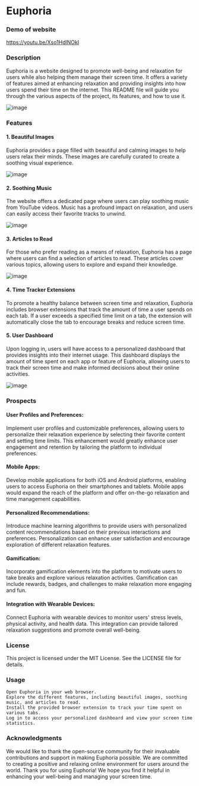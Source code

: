 # Euphoria

### Demo of website
https://youtu.be/Xso1HdlNOkI
### Description

Euphoria is a website designed to promote well-being and relaxation for users while also helping them manage their screen time. It offers a variety of features aimed at enhancing relaxation and providing insights into how users spend their time on the internet. This README file will guide you through the various aspects of the project, its features, and how to use it.

![image](https://github.com/ShadowRao/Codefury/assets/80933365/24d3f0fb-4c37-41f5-ac38-8e5cf8565655)



### Features
#### 1. Beautiful Images
Euphoria provides a page filled with beautiful and calming images to help users relax their minds. These images are carefully curated to create a soothing visual experience.

![image](https://github.com/ShadowRao/Codefury/assets/80933365/c1e4a7c4-4ef6-4bba-a616-3a1a4c9c2f8d)



#### 2. Soothing Music
The website offers a dedicated page where users can play soothing music from YouTube videos. Music has a profound impact on relaxation, and users can easily access their favorite tracks to unwind.

![image](https://github.com/ShadowRao/Codefury/assets/80933365/42b2df69-8406-4b54-b60f-8a386db3134e)



#### 3. Articles to Read
For those who prefer reading as a means of relaxation, Euphoria has a page where users can find a selection of articles to read. These articles cover various topics, allowing users to explore and expand their knowledge.

![image](https://github.com/ShadowRao/Codefury/assets/80933365/07c30bb5-4fdf-42e2-baed-a79225be6dbf)



#### 4. Time Tracker Extensions
To promote a healthy balance between screen time and relaxation, Euphoria includes browser extensions that track the amount of time a user spends on each tab. If a user exceeds a specified time limit on a tab, the extension will automatically close the tab to encourage breaks and reduce screen time.

#### 5. User Dashboard
Upon logging in, users will have access to a personalized dashboard that provides insights into their internet usage. This dashboard displays the amount of time spent on each app or feature of Euphoria, allowing users to track their screen time and make informed decisions about their online activities.

![image](https://github.com/ShadowRao/Codefury/assets/80933365/30ee2b21-297b-4dfe-91e9-7acde6eccfde)


### Prospects

#### User Profiles and Preferences: 
Implement user profiles and customizable preferences, allowing users to personalize their relaxation experience by selecting their favorite content and setting time limits. This enhancement would greatly enhance user engagement and retention by tailoring the platform to individual preferences.

#### Mobile Apps: 
Develop mobile applications for both iOS and Android platforms, enabling users to access Euphoria on their smartphones and tablets. Mobile apps would expand the reach of the platform and offer on-the-go relaxation and time management capabilities.

#### Personalized Recommendations: 
Introduce machine learning algorithms to provide users with personalized content recommendations based on their previous interactions and preferences. Personalization can enhance user satisfaction and encourage exploration of different relaxation features.

#### Gamification: 
Incorporate gamification elements into the platform to motivate users to take breaks and explore various relaxation activities. Gamification can include rewards, badges, and challenges to make relaxation more engaging and fun.

#### Integration with Wearable Devices: 
Connect Euphoria with wearable devices to monitor users' stress levels, physical activity, and health data. This integration can provide tailored relaxation suggestions and promote overall well-being.



### License

This project is licensed under the MIT License. See the LICENSE file for details.


### Usage

    Open Euphoria in your web browser.
    Explore the different features, including beautiful images, soothing music, and articles to read.
    Install the provided browser extension to track your time spent on various tabs.
    Log in to access your personalized dashboard and view your screen time statistics.

### Acknowledgments

We would like to thank the open-source community for their invaluable contributions and support in making Euphoria possible. We are committed to creating a positive and relaxing online environment for users around the world.
Thank you for using Euphoria! We hope you find it helpful in enhancing your well-being and managing your screen time.

